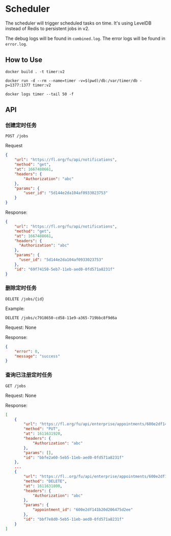 Scheduler
====

The scheduler will trigger scheduled tasks on time.
It's using LevelDB instead of Redis to persistent jobs in v2.

The debug logs will be found in `combined.log`.
The error logs will be found in `error.log`.

## How to Use

```
docker build . -t timer:v2

docker run -d --rm --name=timer -v=$(pwd)/db:/var/timer/db -p=1377:1377 timer:v2

docker logs timer --tail 50 -f
```

## API

### 创建定时任务

`POST /jobs`

Request
```json
{
	"url": "https://fl.org/fu/api/notifications",
	"method": "get",
	"at": 1667488661,
	"headers": {
		"Authorization": "abc"
	},
	"params": {
		"user_id": "5d144e2da104af0933023753"
	}
}
```

Response:
```json
{
    "url": "https://fl.org/fu/api/notifications",
    "method": "get",
    "at": 1667488661,
    "headers": {
      "Authorization": "abc"
    },
    "params": {
      "user_id": "5d144e2da104af0933023753"
    },
    "id": "69f74150-5eb7-11eb-aed0-0fd571a8231f"
}
```

### 删除定时任务

`DELETE /jobs/{id}`

Example:

`DELETE /jobs/c7918650-cd58-11e9-a365-719bbc8f9d6a`

Request: None

Response: 
```json
{
    "error": 0,
    "message": "success"
}
```

### 查询已注册定时任务

`GET /jobs`

Request: None

Response:
```json
[
    {
        "url": "https://fl.org/fu/api/enterprise/appointments/600e2df141b20d206475d2ee/room/participant",
        "method": "PUT",
        "at": 1611631920,
        "headers": {
            "Authorization": "abc"
        },
        "params": [],
        "id": "bbfe2a60-5eb5-11eb-aed0-0fd571a8231f"
    },
    ...
    {
        "url": "https://fl..org/fu/api/enterprise/appointments/600e2df141b20d206475d2ee/room",
        "method": "DELETE",
        "at": 1611631800,
        "headers": {
            "Authorization": "abc"
        },
        "params": {
            "appointment_id": "600e2df141b20d206475d2ee"
        },
        "id": "bbf7e8d0-5eb5-11eb-aed0-0fd571a8231f"
    }
]
```